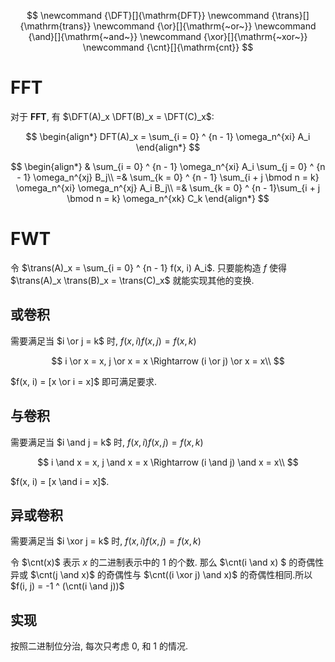 $$
\newcommand {\DFT}[]{\mathrm{DFT}}
\newcommand {\trans}[]{\mathrm{trans}}
\newcommand {\or}[]{\mathrm{~or~}}
\newcommand {\and}[]{\mathrm{~and~}}
\newcommand {\xor}[]{\mathrm{~xor~}}
\newcommand {\cnt}[]{\mathrm{cnt}}
$$
# FFT 

对于 **FFT**, 有 $\DFT(A)_x \DFT(B)_x = \DFT(C)_x$:

$$
\begin{align*}
    DFT(A)_x = \sum_{i = 0} ^ {n - 1} \omega_n^{xi} A_i
\end{align*}
$$

$$
\begin{align*}
    & \sum_{i = 0} ^ {n - 1} \omega_n^{xi} A_i \sum_{j = 0} ^ {n - 1} \omega_n^{xj} B_j\\
    =& \sum_{k = 0} ^ {n - 1} \sum_{i + j \bmod n = k} \omega_n^{xi} \omega_n^{xj} A_i B_j\\
    =& \sum_{k = 0} ^ {n - 1}\sum_{i + j \bmod n = k} \omega_n^{xk} C_k
\end{align*}
$$

# FWT

令 $\trans(A)_x = \sum_{i = 0} ^ {n - 1} f(x, i) A_i$. 
只要能构造 $f$ 使得 $\trans(A)_x \trans(B)_x = \trans(C)_x$ 就能实现其他的变换. 

## 或卷积

需要满足当 $i \or j = k$ 时, $f(x, i) f(x, j) = f(x, k)$

$$
i \or x = x, j \or x = x \Rightarrow (i \or j) \or x = x\\
$$

$f(x, i) = [x \or i = x]$ 即可满足要求. 

## 与卷积

需要满足当 $i \and j = k$ 时, $f(x, i) f(x, j) = f(x, k)$

$$
i \and x = x, j \and x = x \Rightarrow (i \and j) \and x = x\\
$$

$f(x, i) = [x \and i = x]$. 

## 异或卷积

需要满足当 $i \xor j = k$ 时, $f(x, i) f(x, j) = f(x, k)$

令 $\cnt(x)$ 表示 $x$ 的二进制表示中的 $1$ 的个数. 
那么 $\cnt(i \and x) $ 的奇偶性异或 $\cnt(j \and x)$ 的奇偶性与 $\cnt((i \xor j) \and x)$ 的奇偶性相同.所以 $f(i, j) = -1 ^ (\cnt(i \and j))$

## 实现

按照二进制位分治, 每次只考虑 $0$, 和 $1$ 的情况. 
